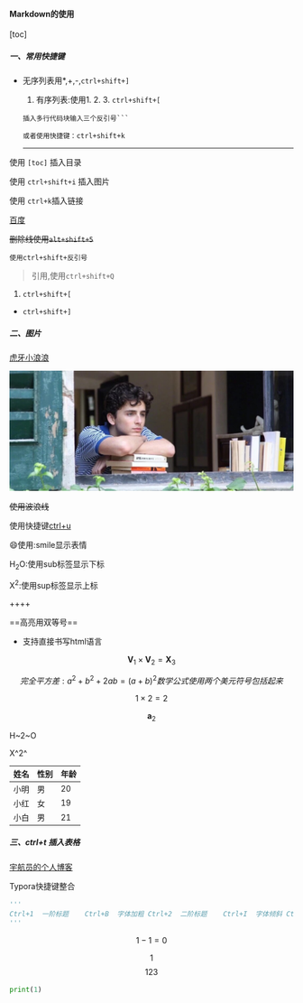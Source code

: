 #### **Markdown**的使用

[toc]



##### 一、常用快捷键

* 无序列表用*,+,-,`ctrl+shift+]`

  1. 有序列表:使用1. 2. 3. `ctrl+shift+[`

  ```
  插入多行代码块输入三个反引号```
  ```

  ```
  或者使用快捷键：ctrl+shift+k
  ```

  ***


使用 <code>[toc]</code> 插入目录

使用 <code>ctrl+shift+i</code> 插入图片

使用 `ctrl+k`插入链接

[百度](https://www.baidu.com)

~~删除线使用<code>alt+shift+5</code>~~

`使用ctrl+shift+反引号`

> 引用,使用`ctrl+shift+Q`

1. `ctrl+shift+[`

- `ctrl+shift+]`

##### 二、图片

[虎牙小浪浪](https://www.huya.com/lovelanglang)

![请以你的名字呼唤我!](4.jpeg "请以你的名字呼唤我!")

~~使用波浪线~~

使用快捷键<u>ctrl+u</u>

:smile:使用:smile显示表情

H<sub>2</sub>O:使用sub标签显示下标

X<sup>2</sup>:使用sup标签显示上标

++++

==高亮用双等号==

<ul><li>支持直接书写html语言 </li></ul>

$$ \mathbf{V}_1\times\mathbf{V}_2 = \mathbf{X}_3 $$

$$ 完全平方差:a^2+b^2+2ab=(a+b)^2  数学公式使用两个美元符号包括起来 $$

$$ 1 \times 2=2 $$

$$ \mathbf{a}_2 $$

H~2~O

X^2^

| 姓名 | 性别 | 年龄 |
| ---- | ---- | ---- |
| 小明 | 男   | 20   |
| 小红 | 女   | 19   |
| 小白 | 男   | 21   |

##### 三、ctrl+t 插入表格

[宇航员的个人博客](http://39.99.196.54/yhy/)

Typora快捷键整合 

```python
'''
Ctrl+1  一阶标题    Ctrl+B  字体加粗 Ctrl+2  二阶标题    Ctrl+I  字体倾斜 Ctrl+3  三阶标题    Ctrl+U  下划线 Ctrl+4  四阶标题    Ctrl+Home   返回Typora顶部 Ctrl+5  五阶标题    Ctrl+End    返回Typora底部 Ctrl+6  六阶标题    Ctrl+T  创建表格 Ctrl+L  选中某句话   Ctrl+K  创建超链接 Ctrl+D  选中某个单词  Ctrl+F  搜索 Ctrl+E  选中相同格式的文字   Ctrl+H  搜索并替换 Alt+Shift+5 删除线 Ctrl+Shift+I    插入图片 Ctrl+Shift+M    公式块 Ctrl+Shift+Q    引用 注：一些实体符号需要在实体符号之前加”\”才能够显示
'''
```

$$
1-1=0
$$

$$ 1 $$
$$
123
$$


```python
print(1)
```


























































































